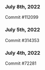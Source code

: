 ### July 8th, 2022

Commit #112099

### July 5th, 2022

Commit #314353


### July 4th, 2022

Commit #72281
